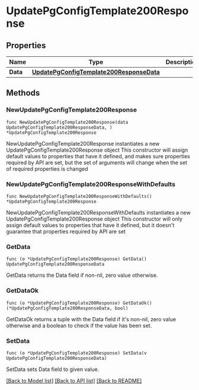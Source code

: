 # UpdatePgConfigTemplate200Response

## Properties

Name | Type | Description | Notes
------------ | ------------- | ------------- | -------------
**Data** | [**UpdatePgConfigTemplate200ResponseData**](UpdatePgConfigTemplate200ResponseData.md) |  | 

## Methods

### NewUpdatePgConfigTemplate200Response

`func NewUpdatePgConfigTemplate200Response(data UpdatePgConfigTemplate200ResponseData, ) *UpdatePgConfigTemplate200Response`

NewUpdatePgConfigTemplate200Response instantiates a new UpdatePgConfigTemplate200Response object
This constructor will assign default values to properties that have it defined,
and makes sure properties required by API are set, but the set of arguments
will change when the set of required properties is changed

### NewUpdatePgConfigTemplate200ResponseWithDefaults

`func NewUpdatePgConfigTemplate200ResponseWithDefaults() *UpdatePgConfigTemplate200Response`

NewUpdatePgConfigTemplate200ResponseWithDefaults instantiates a new UpdatePgConfigTemplate200Response object
This constructor will only assign default values to properties that have it defined,
but it doesn't guarantee that properties required by API are set

### GetData

`func (o *UpdatePgConfigTemplate200Response) GetData() UpdatePgConfigTemplate200ResponseData`

GetData returns the Data field if non-nil, zero value otherwise.

### GetDataOk

`func (o *UpdatePgConfigTemplate200Response) GetDataOk() (*UpdatePgConfigTemplate200ResponseData, bool)`

GetDataOk returns a tuple with the Data field if it's non-nil, zero value otherwise
and a boolean to check if the value has been set.

### SetData

`func (o *UpdatePgConfigTemplate200Response) SetData(v UpdatePgConfigTemplate200ResponseData)`

SetData sets Data field to given value.



[[Back to Model list]](../README.md#documentation-for-models) [[Back to API list]](../README.md#documentation-for-api-endpoints) [[Back to README]](../README.md)


